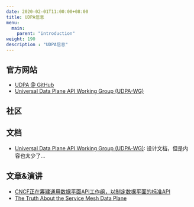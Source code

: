 ```yaml
---
date: 2020-02-01T11:00:00+08:00
title: UDPA信息
menu:
  main:
    parent: "introduction"
weight: 190
description : "UDPA信息"
---
```


## 官方网站

- [UDPA @ GitHub](https://github.com/cncf/udpa)
- [Universal Data Plane API Working Group (UDPA-WG)](https://lists.cncf.io/g/udpa-wg)

## 社区



## 文档

- [Universal Data Plane API Working Group (UDPA-WG)](https://docs.google.com/document/d/1y-H-pQ2mmhBPX_U9pP3mMMUbEpZskxBdEbwd5KlivY4/edit#heading=h.fdi15bvpmxen): 设计文档，但是内容也太少了...

## 文章&演讲

- [CNCF正在筹建通用数据平面API工作组，以制定数据平面的标准API](https://www.servicemesher.com/blog/cncf-udpa-wg/)
- [The Truth About the Service Mesh Data Plane](https://www.slideshare.net/ceposta/the-truth-about-the-service-mesh-data-plane)


